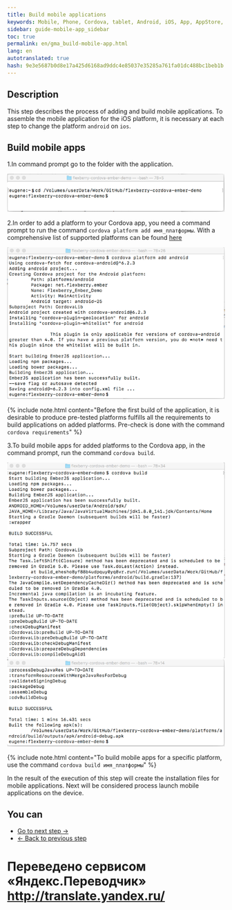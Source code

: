 ```yaml
---
title: Build mobile applications 
keywords: Mobile, Phone, Cordova, tablet, Android, iOS, App, AppStore, play market
sidebar: guide-mobile-app_sidebar
toc: true
permalink: en/gma_build-mobile-app.html
lang: en 
autotranslated: true 
hash: 9e3e5687b0d8e17a425d6168ad9ddc4e85037e35285a761fa01dc488bc1beb1b
---
```


## Description

This step describes the process of adding and build mobile applications. To assemble the mobile application for the iOS platform, it is necessary at each step to change the platform `android` on `ios`.

## Build mobile apps 

1.In command prompt go to the folder with the application.

![](/images/pages/guides/mobile-app/jump-mobile-app.png)

2.In order to add a platform to your Cordova app, you need a command prompt to run the command `cordova platform add имя_платформы`. With a comprehensive list of supported platforms can be found [here](https://cordova.apache.org/docs/en/latest/guide/support/index.html)

![](/images/pages/guides/mobile-app/add-new-platforms.png)

{% include note.html content="Before the first build of the application, it is desirable to produce pre-tested platforms fulfills all the requirements to build applications on added platforms. Pre-check is done with the command `cordova requirements`" %}

3.To build mobile apps for added platforms to the Cordova app, in the command prompt, run the command `cordova build`.

![](/images/pages/guides/mobile-app/mobile-app-build1.png)
![](/images/pages/guides/mobile-app/mobile-app-build2.png)

{% include note.html content="To build mobile apps for a specific platform, use the command `cordova build имя_платформы`" %}

In the result of the execution of this step will create the installation files for mobile applications. Next will be considered process launch mobile applications on the device.

## You can

* [Go to next step ->](gma_launch-mobile-app.html)
* [<- Back to previous step](gma_setting_ember-mobile-app.html)



 # Переведено сервисом «Яндекс.Переводчик» http://translate.yandex.ru/